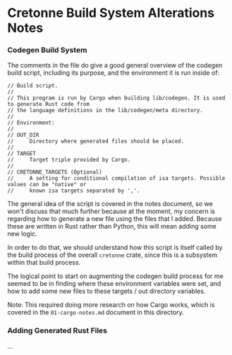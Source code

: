 # Cretonne Build System Alterations Notes

### Codegen Build System

The comments in the file do give a good general overview of the codegen build
script, including its purpose, and the environment it is run inside of:

```
// Build script.
//
// This program is run by Cargo when building lib/codegen. It is used to generate Rust code from
// the language definitions in the lib/codegen/meta directory.
//
// Environment:
//
// OUT_DIR
//     Directory where generated files should be placed.
//
// TARGET
//     Target triple provided by Cargo.
//
// CRETONNE_TARGETS (Optional)
//     A setting for conditional compilation of isa targets. Possible values can be "native" or
//     known isa targets separated by ','.
```

The general idea of the script is covered in the notes document, so we won't
discuss that much further because at the moment, my concern is regarding
how to generate a new file using the files that I added. Because these are
written in Rust rather than Python, this will mean adding some new logic.

In order to do that, we should understand how this script is itself called
by the build process of the overall `cretonne` crate, since this is a
subsystem within that build process.

The logical point to start on augmenting the codegen build process for me
seemed to be in finding where these environment variables were set, and
how to add some new files to these targets / out directory variables.

Note: This required doing more research on how Cargo works, which is covered
in the `01-cargo-notes.md` document in this directory.

### Adding Generated Rust Files

...

